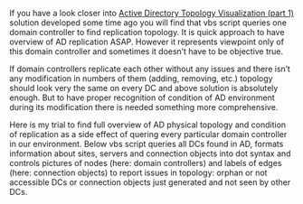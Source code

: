 If you have a look closer into [Active Directory Topology Visualization (part 1)]() solution developed some time ago you will find that vbs script queries one domain controller to find replication topology. It is quick approach to have overview of AD replication ASAP. However it represents viewpoint only of this domain controller and sometimes it doesn’t have to be objective true.

If domain controllers replicate each other without any issues and there isn’t any modification in numbers of them (adding, removing, etc.) topology should look very the same on every DC and above solution is absolutely enough. But to have proper recognition of condition of AD environment during its modification there is needed something more comprehensive.

Here is my trial to find full overview of AD physical topology and condition of replication as a side effect of quering every particular domain controller in our environment. Below vbs script queries all DCs found in AD, formats information about sites, servers and connection objects into dot syntax and controls pictures of nodes (here: domain controllers) and labels of edges (here: connection objects) to report issues in topology: orphan or not accessible DCs or connection objects just generated and not seen by other DCs.
